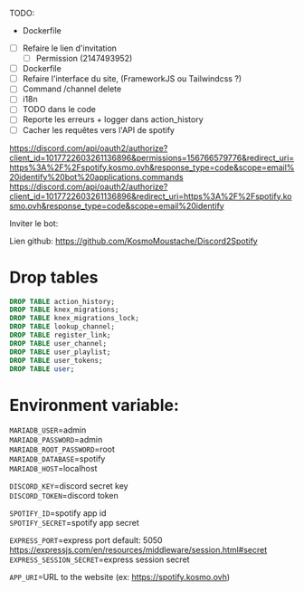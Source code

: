 TODO:
- Dockerfile
- [ ] Refaire le lien d'invitation
  - [ ] Permission (2147493952)
- [ ] Dockerfile
- [ ] Refaire l'interface du site, (FrameworkJS ou Tailwindcss ?)
- [ ] Command /channel delete
- [ ] i18n
- [ ] TODO dans le code 
- [ ] Reporte les erreurs + logger dans action_history
- [ ] Cacher les requêtes vers l'API de spotify

https://discord.com/api/oauth2/authorize?client_id=1017722603261136896&permissions=156766579776&redirect_uri=https%3A%2F%2Fspotify.kosmo.ovh&response_type=code&scope=email%20identify%20bot%20applications.commands
https://discord.com/api/oauth2/authorize?client_id=1017722603261136896&redirect_uri=https%3A%2F%2Fspotify.kosmo.ovh&response_type=code&scope=email%20identify

Inviter le bot:

Lien github:
  https://github.com/KosmoMoustache/Discord2Spotify


# Drop tables
```sql
DROP TABLE action_history;
DROP TABLE knex_migrations;
DROP TABLE knex_migrations_lock;
DROP TABLE lookup_channel;
DROP TABLE register_link;
DROP TABLE user_channel;
DROP TABLE user_playlist;
DROP TABLE user_tokens;
DROP TABLE user;
``` 

# Environment variable:
`MARIADB_USER`=admin  
`MARIADB_PASSWORD`=admin  
`MARIADB_ROOT_PASSWORD`=root  
`MARIADB_DATABASE`=spotify  
`MARIADB_HOST`=localhost

`DISCORD_KEY`=discord secret key  
`DISCORD_TOKEN`=discord token

`SPOTIFY_ID`=spotify app id  
`SPOTIFY_SECRET`=spotify app secret

`EXPRESS_PORT`=express port  default: 5050  
https://expressjs.com/en/resources/middleware/session.html#secret  
`EXPRESS_SESSION_SECRET`=express session secret

`APP_URI`=URL to the website (ex: https://spotify.kosmo.ovh)